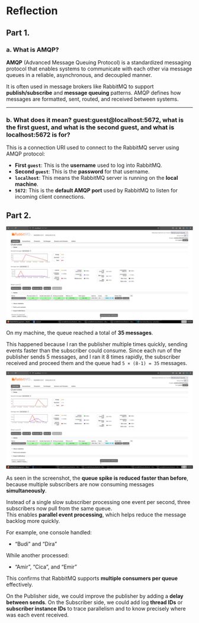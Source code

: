 # Reflection

## Part 1.

### a. What is AMQP?

**AMQP** (Advanced Message Queuing Protocol) is a standardized messaging protocol that enables systems to communicate with each other via message queues in a reliable, asynchronous, and decoupled manner.

It is often used in message brokers like RabbitMQ to support **publish/subscribe** and **message queuing** patterns. AMQP defines how messages are formatted, sent, routed, and received between systems.

---

### b. What does it mean? guest:guest@localhost:5672, what is the first guest, and what is the second guest, and what is localhost:5672 is for?

This is a connection URI used to connect to the RabbitMQ server using AMQP protocol:

- **First `guest`**: This is the **username** used to log into RabbitMQ.
- **Second `guest`**: This is the **password** for that username.
- **`localhost`**: This means the RabbitMQ server is running on the **local machine**.
- **`5672`**: This is the **default AMQP port** used by RabbitMQ to listen for incoming client connections.

## Part 2.

![Slow Subscriber Queue](img/Slow-Subscriber.png)

On my machine, the queue reached a total of **35 messages**.

This happened because I ran the publisher multiple times quickly, sending events faster than the subscriber could consume. Since each run of the publisher sends 5 messages, and I ran it 8 times rapidly, the subscriber received and proceed them and the queue had `5 × (8-1) = 35` messages.

![Many Slow Subscribers](img/Many-Slow-Subscribers.png)

As seen in the screenshot, the **queue spike is reduced faster than before**, because multiple subscribers are now consuming messages **simultaneously**.

Instead of a single slow subscriber processing one event per second, three subscribers now pull from the same queue.  
This enables **parallel event processing**, which helps reduce the message backlog more quickly.

For example, one console handled:
- “Budi” and “Dira”

While another processed:
- “Amir”, “Cica”, and “Emir”

This confirms that RabbitMQ supports **multiple consumers per queue** effectively.

On the Publisher side, we could improve the publisher by adding a **delay between sends**. On the Subscriber side, we could add log **thread IDs** or **subscriber instance IDs** to trace parallelism and to know precisely where was each event received.
